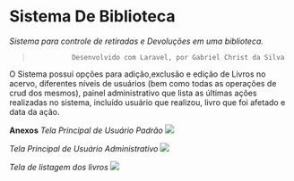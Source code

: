 # Sistema De Biblioteca
*Sistema para controle de retiradas e Devoluções em uma biblioteca.*
>               Desenvolvido com Laravel, por Gabriel Christ da Silva
O Sistema possui opções para adição,exclusão e edição de Livros no acervo, diferentes níveis de usuários (bem como todas as operações de crud dos mesmos), painel administrativo que lista as últimas ações realizadas no sistema, incluído usuário que realizou, livro que foi afetado e data da ação.


**Anexos**
*Tela Principal de Usuário Padrão*
<img src="https://lh3.googleusercontent.com/6Ru0h9wSg9Fe0KHMZu0gY18LoAqV-IzJQK_Gp3_VgJ4cX1zBCFBrf6V6j7dQ5Fa60PHTTN1wYrefzr0m2yYALyxqag7YQoBYEPHsjnpQeDgdt9xH4AHL8swm65YGHlhp2NS7Jt0MVGzVqo7UJkrljJt9KejnbrGYO8WSCyUwCm5c6mWkhocpRHyhhC1H4Ti9znMNWYYfzAejGwh8Z_NxO5WyAN7OW32FG4v3XG6ao41gx-EpL5Qi6Hr7reN4AN_j5qIg9eOhIWyQUuh1-pfqy0kMvdjuiHTutb6CX4ZzKeVXtX--uCyScrxtqUNPEuhrD5O1VV2IMQ1jWMy8CdAdWDOHKFnsLDbSBeHkFYkK6YrBuGNiSRVfMkNOjOqyxmnLXfsg8oBKVGlZlfQRAKOQWmdQjD5ExniLT3MWxwnmNM5hjBhGTACwhpyktmVFoG4ct7ZTKpeLPFEBFozU4g4y9rxVL43gLHGfCiDFl4GIix2kvyDyfJ0AJXPAYX_xl_9bPjOSwFpQX_b4C9nAx52tG0EiWY5llBGvVUhJMbvEJjW8A462OVrLFJd39A1Lj57P0ZjoMc3kNBLb_a2AtToySwiunICS-wPeYX2K6t-ip3NSHcZsDI-LLoH5kqkQyqkKwSo5hMtMjE2K08OlsAyapZEsNcYQ4LaVJEjXB4u9HEufQnpzS8IuOWVsTPj0Bf3bXs_3rtmFhB-QATyAMrYlIilNcmVCeQKBqEmtZuYTh1P9-g=w1352-h629-no">

*Tela Principal de Usuário Administrativo*
<img src="https://lh3.googleusercontent.com/OuBd64-OmJww-rgpIoPXW2idEQ9IoGcYEdLi7p0SYouWFbedfmrON7k4169y0tMg-7sete95Qoc76kjWgSDs5XPqU8yWHr1oFFNXtS-YL2foJwpmR_jkW2NEelw5AtkmswkVPjhsUFAQfNhhUtaZSib-0QmXomu2kOU51rZ_ZKG2IrG8G5K-ohG5IReqAxKW2JFp8DZ-cnO43OJ0OSrB9bZLAV0ewWWOwGhhsKPhVnHltNTD_LpLuesvEhEVazhZpKDZ-yjfiajFk36D18MHTzBqB61vUhsg1_5AqhsRuJRb9wEYukCxEXAjzys0CxAyq1TOetFlTd7u1xBXv9YAbfPzmtrh2r-mbVbyxVGcO34bwQKzWq4LqQQDzhRfRTo7JcJoseo_MR-c-EiU9hbhjcqVRlvItYJZb0l_AVvGrzIb2eGs6u_R6jpXMW8jEnXipbu0jAMshxqH0IGACQ3Jv2JLWcb1cjDn-QapZ5JYTsLbHdPihuAMCKCnZ2dIBZJxQpILW-hdMo1TAxIzdMWCqZtHkA4ehiN2iR4XD9ehCEvYzToM3AxDw894slk5sM2bMs3EVLH0AMVyplxmJW-iW1RNXRxl6FJR23UaNI3F_cylNHIXxPmMgfi5SSmfnogAG4_dW6t9up5P6XAMGfdfbd7bY2xZJF0mqhbJXxOiEkqPsPpzA2hsx2C7uOuS8tPhM8_6_I0AWC24gSAxF7TDnNjy4W-YZVMA39kNr02oDmS-MHigsjbZ=w683-h317-no">

*Tela de listagem dos livros*
<img src="https://lh3.googleusercontent.com/j205TYc_om_01UtCu6xSzAYA18pnLJktX-IxRLO0GJF5_5vrQ__kCjmrHG2bNj3MhAgZiwtx0bO1foYfcj_S2DN_qDyuHwiglSz5lt-MnNecljM48QgbGC6oOnL58bNq401q85m8eatvWdkyrqMi73OhiCzlWU-GSeebgl5UpcartCHwkOO-LTrJIVFlWBTUj6xtFkHnkiylQLKjTBk67Z3XB5p3rkhie9_138G3pUf7iYyVp3o0puL5jLUpCm5JogwrHNaDI7u6zufhadH91x2AKnEd6yKe5hyi_CgkP0Q0qLjeGbmUSGRPBYYYBJh7TYnVuIA_Auy36B1jlB1SwAWE_1yeVGf5atmU8oZFyF4Hz48YBzefaTuzbVC6pZI7LQ4N6FGCCWJU7tRK6CQ-FjBIz5PNai7bOwEZUhOEtxn4LlzsOmLcXEsDBECRDEMKP-M8Jil1xY1eC8JPnj4RSYevL5WOrBi7gAMnlKcZArEt0xwGcwfUk9YQux-kPJsfPSG_XlW9x7v5GMID-HcTX0ph0YFIlG9fnSXteFSsDpNdLcrwUWCC0Bz3efudEep-SI5C4b3s7AYXx0ppQTGaHltPMMVXiK12QLZj3oc60Ionach4rGxQO2VDbIXeNVnaLsfTfNoGYVXZefcToe8Ja4so6MMdGKi8EbTYxn-VDz0dPXBFEUoNlI_gErdRsCa9mnJXx6feYd7HonEQxGdHHeblgJvKSQrJuYFmaCNbPTxSxA=w1352-h627-no">
